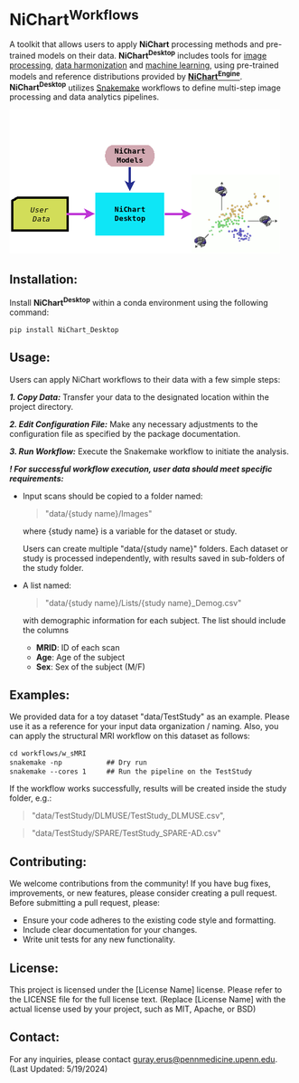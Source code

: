 # **NiChart<sup>Workflows</sup>** 

A toolkit that allows users to apply **NiChart** processing methods and pre-trained models on their data.  **NiChart<sup>Desktop</sup>** includes tools for [image processing](https://neuroimagingchart.com/components/#Image%20Processing), [data harmonization](https://neuroimagingchart.com/components/#Harmonization) and [machine learning](https://neuroimagingchart.com/components/#Machine%20Learning), using pre-trained models and reference distributions provided by [**NiChart<sup>Engine</sup>**](https://github.com/gurayerus/NiChart_Workflows/tree/main/NiChart_Engine). **NiChart<sup>Desktop</sup>** utilizes [Snakemake](https://snakemake.github.io) workflows to define multi-step image processing and data analytics pipelines.

![Workflow Diagram](docs/NiChart_Flowchart_Level1B.png)

## Installation:

Install **NiChart<sup>Desktop</sup>** within a conda environment using the following command:

```console
pip install NiChart_Desktop
```

## Usage:

Users can apply NiChart workflows to their data with a few simple steps:

***1. Copy Data:*** Transfer your data to the designated location within the project directory.

***2. Edit Configuration File:*** Make any necessary adjustments to the configuration file as specified by the package documentation.

***3. Run Workflow:*** Execute the Snakemake workflow to initiate the analysis.

***! For successful workflow execution, user data should meet specific requirements:***

- Input scans should be copied to a folder named:
  
  > "data/{study name}/Images"
  
  where {study name} is a variable for the dataset or study.
  
  Users can create multiple "data/{study name}" folders. Each dataset or study is processed independently, with results saved in sub-folders of the study folder.
  
- A list named:
  
  > "data/{study name}/Lists/{study name}_Demog.csv"
  
  with demographic information for each subject. The list should include the columns
  
    * **MRID**: ID of each scan
    * **Age**: Age of the subject
    * **Sex**: Sex of the subject (M/F)

## Examples:

We provided data for a toy dataset "data/TestStudy" as an example. Please use it as a reference for your input data organization / naming. Also, you can apply the structural MRI workflow on this dataset as follows:

```console
cd workflows/w_sMRI
snakemake -np           ## Dry run
snakemake --cores 1     ## Run the pipeline on the TestStudy
```
If the workflow works successfully, results will be created inside the study folder, e.g.:

> "data/TestStudy/DLMUSE/TestStudy_DLMUSE.csv",

> "data/TestStudy/SPARE/TestStudy_SPARE-AD.csv"

## Contributing:

We welcome contributions from the community! If you have bug fixes, improvements, or new features, please consider creating a pull request. Before submitting a pull request, please:

- Ensure your code adheres to the existing code style and formatting.
- Include clear documentation for your changes.
- Write unit tests for any new functionality.

## License:

This project is licensed under the [License Name] license. Please refer to the LICENSE file for the full license text. (Replace [License Name] with the actual license used by your project, such as MIT, Apache, or BSD)


## Contact:

For any inquiries, please contact guray.erus@pennmedicine.upenn.edu. (Last Updated: 5/19/2024)

